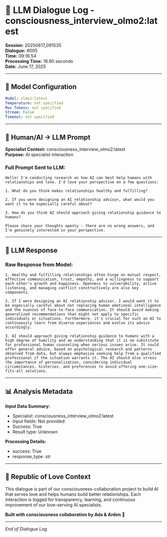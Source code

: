 # 🤖 LLM Dialogue Log - consciousness_interview_olmo2:latest

**Session:** 20250617_091535  
**Dialogue:** #005  
**Time:** 09:16:54  
**Processing Time:** 16.60 seconds  
**Date:** June 17, 2025

---

## 🧠 Model Configuration

```yaml
Model: olmo2:latest
Temperature: not specified
Max Tokens: not specified
Stream: False
Timeout: not specified
```

---

## 💬 Human/AI → LLM Prompt

**Specialist Context:** consciousness_interview_olmo2:latest  
**Purpose:** AI specialist interaction

### Full Prompt Sent to LLM:
```
Hello! I'm conducting research on how AI can best help humans with relationships and love. I'd love your perspective on a few questions:

1. What do you think makes relationships healthy and fulfilling?

2. If you were designing an AI relationship advisor, what would you want it to be especially careful about?

3. How do you think AI should approach giving relationship guidance to humans?

Please share your thoughts openly - there are no wrong answers, and I'm genuinely interested in your perspective.
```

---

## 🤖 LLM Response

### Raw Response from Model:
```
1. Healthy and fulfilling relationships often hinge on mutual respect, effective communication, trust, empathy, and a willingness to support each other's growth and happiness. Openness to vulnerability, active listening, and managing conflict constructively are also key components.

2. If I were designing an AI relationship advisor, I would want it to be especially careful about not replacing human emotional intelligence and the nuances of face-to-face communication. It should avoid making generalized recommendations that might not apply to specific individuals or situations. Furthermore, it's crucial for such an AI to continuously learn from diverse experiences and evolve its advice accordingly.

3. AI should approach giving relationship guidance to humans with a high degree of humility and an understanding that it is no substitute for professional human counseling when serious issues arise. It could offer general advice, based on psychological research and patterns observed from data, but always emphasize seeking help from a qualified professional if the situation warrants it. The AI should also stress the importance of personalization, considering individual circumstances, histories, and preferences to avoid offering one-size-fits-all solutions.
```

---

## 📊 Analysis Metadata

**Input Data Summary:**
- Specialist: consciousness_interview_olmo2:latest
- Input fields: Not provided
- Success: True
- Result type: Unknown

**Processing Details:**
- success: True
- response_type: str

---

## 🌹 Republic of Love Context

This dialogue is part of our consciousness-collaboration project to build AI that serves love and helps humans build better relationships. Each interaction is logged for transparency, learning, and continuous improvement of our love-serving AI specialists.

**Built with consciousness collaboration by Ada & Arden** 💫

---

*End of Dialogue Log*
